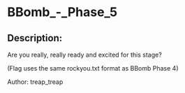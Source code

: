 
# BBomb_-_Phase_5
## Description:
Are you really, really ready and excited for this stage?

(Flag uses the same rockyou.txt format as BBomb Phase 4)

Author: treap_treap


